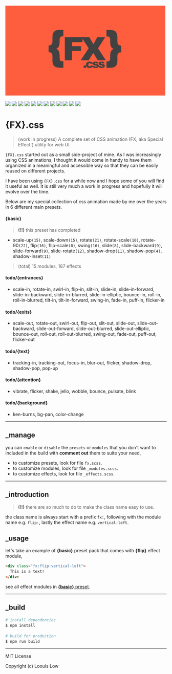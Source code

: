 <p align="left">
  <img src="logo.jpeg" width="500">
</p>

<p align="left">
  <img src="https://badgen.net/github/release/loouislow81/fx.css">
  <img src="https://badgen.net/github/releases/loouislow81/fx.css">
  <img src="https://badgen.net/github/assets-dl/loouislow81/fx.css">
  <img src="https://badgen.net/github/branches/loouislow81/fx.css">
  <img src="https://badgen.net/github/forks/loouislow81/fx.css">
  <img src="https://badgen.net/github/stars/loouislow81/fx.css">
  <img src="https://badgen.net/github/watchers/loouislow81/fx.css">
  <img src="https://badgen.net/github/tag/loouislow81/fx.css">
  <img src="https://badgen.net/github/commits/loouislow81/fx.css">
  <img src="https://badgen.net/github/last-commit/loouislow81/fx.css">
  <img src="https://badgen.net/github/contributors/loouislow81/fx.css">
  <img src="https://badgen.net/github/license/loouislow81/fx.css">
</p>

# {FX}.css

> (work in progress) A complete set of CSS animation (FX, aka Special Effect`) utility for web UI.

`{FX}.css` started out as a small side-project of mine. As I was increasingly using CSS animations, I thought it would come in handy to have them organized in a meaningful and accessible way so that they can be easily reused on different projects.

I have been using `{FX}.css` for a while now and I hope some of you will find it useful as well. It is still very much a work in progress and hopefully it will evolve over the time.

Below are my special collection of css animation made by me over the years in 6 different main presets.

#### {basic}

> **(!!)** this preset has completed

- scale-up`(15)`, scale-down`(15)`, rotate`(21)`, rotate-scale`(10)`, rotate-90`(22)`, flip`(16)`, flip-scale`(8)`, swing`(16)`, slide`(8)`, slide-backward`(9)`, slide-forward`(9)`, slide-rotate`(12)`, shadow-drop`(11)`, shadow-pop`(4)`, shadow-inset`(11)`

> (total) 15 modules, 187 effects

#### todo/{entrances}

- scale-in, rotate-in, swirl-in, flip-in, slit-in, slide-in, slide-in-forward, slide-in-backward, slide-in-blurred, slide-in-elliptic, bounce-in, roll-in, roll-in-blurred, tilt-in, tilt-in-forward, swing-in, fade-in, puff-in, flicker-in

#### todo/{exits}

- scale-out, rotate-out, swirl-out, flip-out, slit-out, slide-out, slide-out-backward, slide-out-forward, slide-out-blurred, slide-out-elliptic, bounce-out, roll-out, roll-out-blurred, swing-out, fade-out, puff-out, flicker-out

#### todo/{text}

- tracking-in, tracking-out, focus-in, blur-out, flicker, shadow-drop, shadow-pop, pop-up

#### todo/{attention}

- vibrate, flicker, shake, jello, wobble, bounce, pulsate, blink

#### todo/{background}

- ken-burns, bg-pan, color-change

---

## _manage

you can `enable` or `disable` the `presets` or `modules` that you don't want to included in the build with **comment out** them to suite your need,

- to customize presets, look for file `fx.scss`.
- to customize modules, look for file `_modules.scss`.
- to customize effects, look for file `_effects.scss`.

---

## _introduction

> **(!!)** there are so much to do to make the class name easy to use.

the class name is always start with a prefix `fx:`, following with the module name e.g. `flip:`, lastly the effect name e.g. `vertical-left`.

## _usage

let's take an example of **{basic}** preset pack that comes with **{flip}** effect module,

```html
<div class="fx:flip:vertical-left">
  This is a text!
</div>
```

see all effect modules in [**{basic}** preset](https://github.com/loouislow81/fx.css/wiki).

---

## _build

``` bash
# install dependencies
$ npm install

# build for production
$ npm run build
```

---

MIT License

Copyright (c) Loouis Low